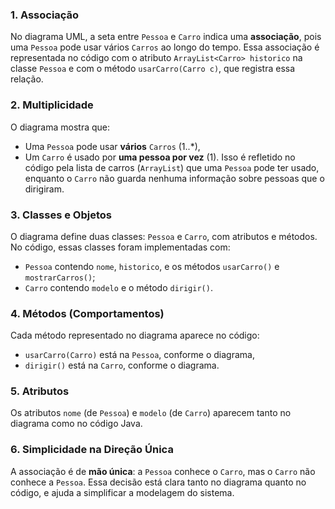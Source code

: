 ### 1. Associação
No diagrama UML, a seta entre `Pessoa` e `Carro` indica uma **associação**, pois uma `Pessoa` pode usar vários `Carros` ao longo do tempo. Essa associação é representada no código com o atributo `ArrayList<Carro> historico` na classe `Pessoa` e com o método `usarCarro(Carro c)`, que registra essa relação.

### 2. Multiplicidade
O diagrama mostra que:
- Uma `Pessoa` pode usar **vários** `Carros` (1..*),
- Um `Carro` é usado por **uma pessoa por vez** (1).
Isso é refletido no código pela lista de carros (`ArrayList`) que uma `Pessoa` pode ter usado, enquanto o `Carro` não guarda nenhuma informação sobre pessoas que o dirigiram.

### 3. Classes e Objetos
O diagrama define duas classes: `Pessoa` e `Carro`, com atributos e métodos. No código, essas classes foram implementadas com:
- `Pessoa` contendo `nome`, `historico`, e os métodos `usarCarro()` e `mostrarCarros()`;
- `Carro` contendo `modelo` e o método `dirigir()`.

### 4. Métodos (Comportamentos)
Cada método representado no diagrama aparece no código:
- `usarCarro(Carro)` está na `Pessoa`, conforme o diagrama,
- `dirigir()` está na `Carro`, conforme o diagrama.

### 5. Atributos
Os atributos `nome` (de `Pessoa`) e `modelo` (de `Carro`) aparecem tanto no diagrama como no código Java.

### 6. Simplicidade na Direção Única
A associação é de **mão única**: a `Pessoa` conhece o `Carro`, mas o `Carro` não conhece a `Pessoa`. Essa decisão está clara tanto no diagrama quanto no código, e ajuda a simplificar a modelagem do sistema.